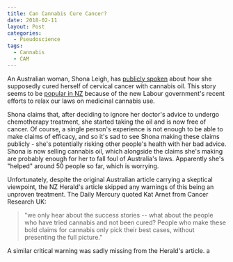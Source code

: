 ```yaml
---
title: Can Cannabis Cure Cancer?
date: 2018-02-11
layout: Post
categories:
  - Pseudoscience
tags:
  - Cannabis
  - CAM
---
```


An Australian woman, Shona Leigh, has [publicly spoken](https://www.dailymercury.com.au/news/cannanannas-are-coming-to-the-region/3325848/) about how she supposedly cured herself of cervical cancer with cannabis oil. This story seems to be [popular in NZ](http://www.nzherald.co.nz/lifestyle/news/article.cfm?c_id=6&objectid=11988312) because of the new Labour government's recent efforts to relax our laws on medicinal cannabis use.

<!-- more -->

Shona claims that, after deciding to ignore her doctor's advice to undergo chemotherapy treatment, she started taking the oil and is now free of cancer. Of course, a single person's experience is not enough to be able to make claims of efficacy, and so it's sad to see Shona making these claims publicly - she's potentially risking other people's health with her bad advice. Shona is now selling cannabis oil, which alongside the claims she's making are probably enough for her to fall foul of Australia's laws. Apparently she's "helped" around 50 people so far, which is worrying.

Unfortunately, despite the original Australian article carrying a skeptical viewpoint, the NZ Herald's article skipped any warnings of this being an unproven treatment. The Daily Mercury quoted Kat Arnet from Cancer Research UK:

> "we only hear about the success stories -- what about the people who have tried cannabis and not been cured? People who make these bold claims for cannabis only pick their best cases, without presenting the full picture."

A similar critical warning was sadly missing from the Herald's article.
a
